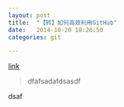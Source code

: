 ```yaml
---
layout: post
title:  "【转】如何高效利用GitHub"
date:   2014-10-20 18:26:50
categories: git

---
```

[link](http://www.yangzhiping.com/tech/github.html)
> dfafsadafdsasdf 


dsaf